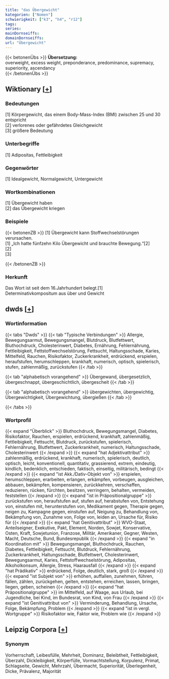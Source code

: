 ```yaml
---
title: "das Übergewicht"
kategorien: ["Nomen"]
schwierigkeit: ["k3", "h4", "r12"]
tags:
series:
mainDornseiffs:
domainDornseiffs:
url: "Übergewicht"
---
```


{{< betonenÜbs >}}
**Übersetzung:**  
overweight, excess weight, preponderance, predominance, supremacy, superiority, ascendancy  
{{< /betonenÜbs >}}

## Wiktionary [[+](https://de.wiktionary.org/wiki/Übergewicht)]

### Bedeutungen
[1] Körpergewicht, das einem Body-Mass-Index (BMI) zwischen 25 und 30 entspricht  
[2] verlorenes oder gefährdetes Gleichgewicht  
[3] größere Bedeutung  

### Unterbegriffe
[1] Adipositas, Fettleibigkeit  

### Gegenwörter
[1] Idealgewicht, Normalgewicht, Untergewicht  

### Wortkombinationen
[1] Übergewicht haben  
[2] das Übergewicht kriegen  

### Beispiele
{{< betonenZB >}}
[1] Übergewicht kann Stoffwechselstörungen verursachen.  
[1] „Ich hatte fünfzehn Kilo Übergewicht und brauchte Bewegung.“[2]  
[2]  
[3]  

{{< /betonenZB >}}
### Herkunft
Das Wort ist seit dem 16.Jahrhundert belegt.[1]  
Determinativkompositum aus über und Gewicht  



## dwds [[+](https://www.dwds.de/wb/Übergewicht)]

### Wortinformation
{{< tabs "Dwds" >}}
{{< tab "Typische Verbindungen" >}}
Allergie, Bewegungsarmut, Bewegungsmangel, Blutdruck, Blutfettwert, Bluthochdruck, Cholesterinwert, Diabetes, Ernährung, Fehlernährung, Fettleibigkeit, Fettstoffwechselstörung, Fettsucht, Haltungsschade, Karies, Mittelfeld, Rauchen, Risikofaktor, Zuckerkrankheit, erdrückend, erspielen, heraufstufen, herumschleppen, krankhaft, numerisch, optisch, spielerisch, stufen, zahlenmäßig, zurückstufen
{{< /tab >}}

{{< tab "alphabetisch vorangehend" >}}
Übergewand, übergesetzlich, übergeschnappt, übergeschichtlich, übergescheit
{{< /tab >}}

{{< tab "alphabetisch vorangehend" >}}
übergewichten, übergewichtig, Übergewichtigkeit, Übergewichtung, übergießen
{{< /tab >}}

{{< /tabs >}}

### Wortprofil
{{< expand "Überblick" >}} Bluthochdruck, Bewegungsmangel, Diabetes, Risikofaktor, Rauchen, erspielen, erdrückend, krankhaft, zahlenmäßig, Fettleibigkeit, Fettsucht, Blutdruck, zurückstufen, spielerisch, Fehlernährung, Blutfettwert, Zuckerkrankheit, numerisch, Haltungsschade, Cholesterinwert {{< /expand >}}
{{< expand "hat Adjektivattribut" >}} zahlenmäßig, erdrückend, krankhaft, numerisch, spielerisch, deutlich, optisch, leicht, konventionell, quantitativ, grassierend, extrem, eindeutig, kindlich, bedenklich, entschieden, faktisch, einseitig, militärisch, bedingt {{< /expand >}}
{{< expand "ist Akk./Dativ-Objekt von" >}} erspielen, herumschleppen, erarbeiten, erlangen, erkämpfen, vorbeugen, ausgleichen, abbauen, bekämpfen, kompensieren, zurückkehren, verschaffen, reduzieren, rücken, fürchten, besitzen, verringern, behalten, vermeiden, feststellen {{< /expand >}}
{{< expand "ist in Präpositionalgruppe" >}} zurückstufen von, heraufstufen auf, stufen auf, herabstufen von, Entstehung von, einstufen mit, herunterstufen von, Medikament gegen, Therapie gegen, neigen zu, Kampagne gegen, einstufen auf, Neigung zu, Behandlung von, Bekämpfung von, Zunahme von, Folge von, leiden an, Ursache für, Risiko für {{< /expand >}}
{{< expand "hat Genitivattribut" >}} WVO-Staat, Anteilseigner, Exekutive, Pakt, Element, Norden, Sowjet, Konservative, Osten, Kraft, Sowjetunion, Franzose, Militär, Amerikaner, Gegner, Westen, Macht, Deutsche, Bund, Bundesrepublik {{< /expand >}}
{{< expand "in Koordination mit" >}} Bewegungsmangel, Bluthochdruck, Rauchen, Diabetes, Fettleibigkeit, Fettsucht, Blutdruck, Fehlernährung, Zuckerkrankheit, Haltungsschade, Blutfettwert, Cholesterinwert, Bewegungsarmut, Karies, Fettstoffwechselstörung, Adipositas, Alkoholkonsum, Allergie, Stress, Haarausfall {{< /expand >}}
{{< expand "hat Prädikativ" >}} erdrückend, Folge, deutlich, stark, groß {{< /expand >}}
{{< expand "ist Subjekt von" >}} erhöhen, auffallen, zunehmen, führen, fällen, zählen, zurückgehen, gelten, entstehen, erreichen, lassen, bringen, liegen, geben, scheinen {{< /expand >}}
{{< expand "hat Präpositionalgruppe" >}} im Mittelfeld, auf Waage, aus Urlaub, bei Jugendliche, bei Kind, im Bundesrat, von Kind, von Frau {{< /expand >}}
{{< expand "ist Genitivattribut von" >}} Verminderung, Behandlung, Ursache, Folge, Bekämpfung, Problem {{< /expand >}}
{{< expand "ist in vergl. Wortgruppe" >}} Risikofaktor wie, Faktor wie, Problem wie {{< /expand >}}

## Leipzig Corpora [[+](https://corpora.uni-leipzig.de/en/res?word=Übergewicht&corpusId=deu_newscrawl-public_2018)]


### Synonym
Vorherrschaft, Leibesfülle, Mehrheit, Dominanz, Beleibtheit, Fettleibigkeit, Überzahl, Dickleibigkeit, Körperfülle, Vormachtstellung, Korpulenz, Primat, Schlagseite, Gewicht, Mehrzahl, Übermacht, Superiorität, Überlegenheit, Dicke, Prävalenz, Majorität

